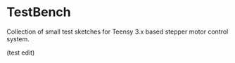 # TestBench
Collection of small test sketches for Teensy 3.x based stepper motor control system.

(test edit)

